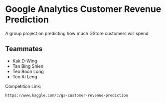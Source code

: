 # Google Analytics Customer Revenue Prediction
A group project on predicting how much GStore customers will spend

## Teammates
- Kak D-Wing
- Tan Bing Shien
- Teo Boon Long
- Too Ai Leng

Competition Link:
```
https://www.kaggle.com/c/ga-customer-revenue-prediction
```
